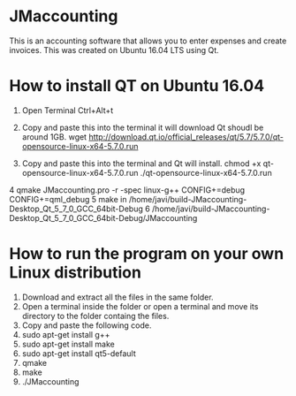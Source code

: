 # JMaccounting

This is an accounting software that allows you to enter expenses and create invoices. 
This was created on Ubuntu 16.04 LTS using Qt.

# How to install QT on Ubuntu 16.04
1. Open Terminal Ctrl+Alt+t

2. Copy and paste this into the terminal it will download Qt shoudl be around 1GB.
wget http://download.qt.io/official_releases/qt/5.7/5.7.0/qt-opensource-linux-x64-5.7.0.run

3. Copy and paste this into the terminal and Qt will install. 
chmod +x qt-opensource-linux-x64-5.7.0.run
./qt-opensource-linux-x64-5.7.0.run

4 qmake JMaccounting.pro -r -spec linux-g++ CONFIG+=debug CONFIG+=qml_debug
5 make in /home/javi/build-JMaccounting-Desktop_Qt_5_7_0_GCC_64bit-Debug
6 /home/javi/build-JMaccounting-Desktop_Qt_5_7_0_GCC_64bit-Debug/JMaccounting
# How to run the program on your own Linux distribution
1. Download and extract all the files in the same folder.
2. Open a terminal inside the folder or open a terminal and move its directory to the folder containg the files. 
3. Copy and paste the following code.
4. sudo apt-get install g++
5. sudo apt-get install make
6. sudo apt-get install qt5-default
7. qmake
8. make
9. ./JMaccounting
